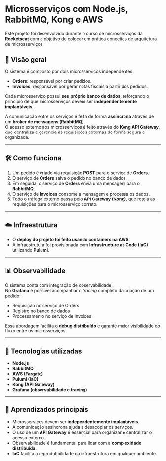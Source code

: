 # Microsserviços com Node.js, RabbitMQ, Kong e AWS

Este projeto foi desenvolvido durante o curso de microsserviços da **Rocketseat** com o objetivo de colocar em prática conceitos de arquitetura de microsserviços.

## 🚀 Visão geral

O sistema é composto por dois microsserviços independentes:

- **Orders**: responsável por criar pedidos.
- **Invoices**: responsável por gerar notas fiscais a partir dos pedidos.

Cada microsserviço possui **seu próprio banco de dados**, reforçando o princípio de que microsserviços devem ser **independentemente implantáveis**.

A comunicação entre os serviços é feita de forma **assíncrona** através de um **broker de mensagens (RabbitMQ)**.  
O acesso externo aos microsserviços é feito através do **Kong API Gateway**, que centraliza e gerencia as requisições externas de forma segura e organizada.

---

## 🛠️ Como funciona

1. Um pedido é criado via requisição **POST** para o serviço de **Orders**.
2. O serviço de **Orders** salva o pedido no banco de dados.
3. Em seguida, o serviço de **Orders** envia uma mensagem para o **RabbitMQ**.
4. O serviço de **Invoices** consome a mensagem e processa os dados.
5. Todo o tráfego externo passa pelo **API Gateway (Kong)**, que roteia as requisições para o microsserviço correto.

---

## ☁️ Infraestrutura

- O **deploy do projeto foi feito usando containers na AWS**.
- A infraestrutura foi provisionada com **Infrastructure as Code (IaC)** utilizando **Pulumi**.

---

## 📊 Observabilidade

O sistema conta com integração de observabilidade.  
No **Grafana** é possível acompanhar o _tracing_ completo da criação de um pedido:

- Requisição no serviço de Orders
- Registro no banco de dados
- Processamento no serviço de Invoices

Essa abordagem facilita o **debug distribuído** e garante maior visibilidade do fluxo entre os microsserviços.

---

## 📌 Tecnologias utilizadas

- **Node.js**
- **RabbitMQ**
- **AWS (Fargate)**
- **Pulumi (IaC)**
- **Kong (API Gateway)**
- **Grafana (observabilidade e tracing)**

---

## 📖 Aprendizados principais

- Microsserviços devem ser **independentemente implantáveis**.
- A comunicação assíncrona ajuda a desacoplar os serviços.
- O uso de um **API Gateway** é essencial para organizar e centralizar o acesso externo.
- Observabilidade é fundamental para lidar com a **complexidade distribuída**.
- **IaC** facilita a reprodutibilidade da infraestrutura em qualquer ambiente.
